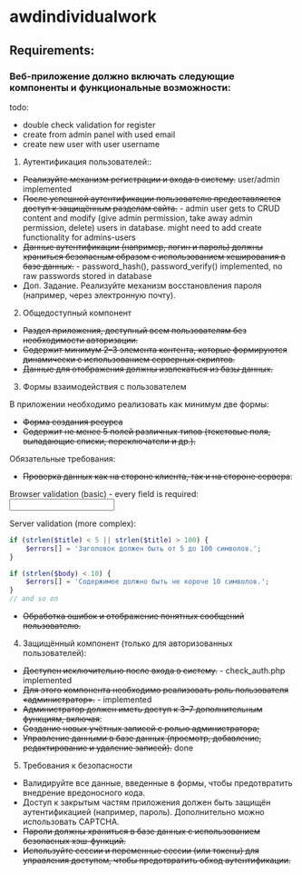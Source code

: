 # awdindividualwork

## Requirements:

### Веб-приложение должно включать следующие компоненты и функциональные возможности:


todo:
- double check validation for register
- create from admin panel with used email
- create new user with user username


1. Аутентификация пользователей::

- ~~Реализуйте механизм регистрации и входа в систему.~~ user/admin implemented
- ~~После успешной аутентификации пользователю предоставляется доступ к защищённым разделам сайта.~~ - admin user gets to CRUD content and modify (give admin permission, take away admin permission, delete) users in database. might need to add create functionality for admins-users 
- ~~Данные аутентификации (например, логин и пароль) должны храниться безопасным образом с использованием хеширования в базе данных.~~ - password_hash(), password_verify() implemented, no raw passwords stored in database
- Доп. Задание. Реализуйте механизм восстановления пароля (например, через электронную почту).

2. Общедоступный компонент

- ~~Раздел приложения, доступный всем пользователям без необходимости авторизации.~~
- ~~Содержит минимум 2–3 элемента контента, которые формируются динамически с использованием серверных скриптов.~~
- ~~Данные для отображения должны извлекаться из базы данных.~~

3. Формы взаимодействия с пользователем

В приложении необходимо реализовать как минимум две формы:

- ~~Форма создания ресурса~~
- ~~Содержит не менее 5 полей различных типов (текстовые поля, выпадающие списки, переключатели и др.).~~

Обязательные требования:
- ~~Проверка данных как на стороне клиента, так и на стороне сервера~~: 

Browser validation (basic) - every field is required: <input type="text" name="title" required>

Server validation (more complex):  
```php
if (strlen($title) < 5 || strlen($title) > 100) {
    $errors[] = 'Заголовок должен быть от 5 до 100 символов.';
}

if (strlen($body) < 10) {
    $errors[] = 'Содержимое должно быть не короче 10 символов.';
}
// and so on
```

- ~~Обработка ошибок и отображение понятных сообщений пользователю.~~

4. Защищённый компонент (только для авторизованных пользователей):
- ~~Доступен исключительно после входа в систему.~~ - check_auth.php implemented
- ~~Для этого компонента необходимо реализовать роль пользователя «администратор».~~ - implemented
- ~~Администратор должен иметь доступ к 3–7 дополнительным функциям, включая~~:
- ~~Создание новых учётных записей с ролью администратора;~~
- ~~Управление данными в базе данных (просмотр, добавление, редактирование и удаление записей).~~ done

5. Требования к безопасности

- Валидируйте все данные, введенные в формы, чтобы предотвратить внедрение вредоносного кода.
- Доступ к закрытым частям приложения должен быть защищён аутентификацией (например, пароль). Дополнительно можно использовать CAPTCHA.
- ~~Пароли должны храниться в базе данных с использованием безопасных хэш-функций.~~
- ~~Используйте сессии и переменные сессии (или токены) для управления доступом, чтобы предотвратить обход аутентификации.~~